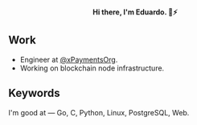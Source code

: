<div align="center">
  <p>
    <strong>Hi there, I'm Eduardo. 👋⚡</strong>
  </p>
  <!-- <a href="https://blockdaemon.com"><img src="./work_badge.svg" /></a> -->
</div>

## Work

- Engineer at [@xPaymentsOrg](https://github.com/xpaymentsorg).
- Working on blockchain node infrastructure.

## Keywords

I'm good at — Go, C, Python, Linux, PostgreSQL, Web.

<!--
**genisyskernel/genisyskernel** is a ✨ _special_ ✨ repository because its `README.md` (this file) appears on your GitHub profile.

Here are some ideas to get you started:

- 🔭 I’m currently working on ...
- 🌱 I’m currently learning ...
- 👯 I’m looking to collaborate on ...
- 🤔 I’m looking for help with ...
- 💬 Ask me about ...
- 📫 How to reach me: ...
- 😄 Pronouns: ...
- ⚡ Fun fact: ...
-->
